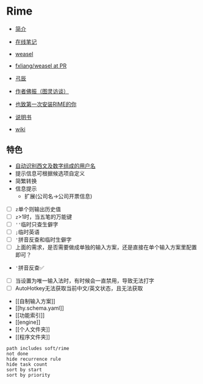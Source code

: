 # Rime
- [简介](https://github.com/rime/home/wiki/Introduction)
- [在线笔记](https://www.yuque.com/shenshanhongye/uo23kv/nuvz43)
- [weasel](https://github.com/rime/weasel)
- [fxliang/weasel at PR](https://github.com/fxliang/weasel/tree/PR)
- [弓辰](https://github.com/lotem)
- [作者佛振（图灵访谈）](https://www.ituring.com.cn/article/118072)

- [也致第一次安装RIME的你](https://blog.csdn.net/xianghongai/article/details/79540525)
- [说明书](https://github.com/rime/home/wiki/UserGuide)
- [wiki](https://github.com/rime/home/wiki)

## 特色
- [自动识别西文及数字组成的用户名](https://gist.github.com/lotem/3076166)
- 提示信息可根据候选项自定义
- 简繁转换
- 信息提示
    - 扩展(公司名→公司开票信息)

- [ ] `z`单个则输出历史值
- [ ] `z`>1时，当五笔的万能键
- [ ] `''`临时只查生僻字
- [ ] `;`临时英语
- [ ] `'`拼音反查和临时生僻字
- [ ] 上面的需求，是否需要做成单独的输入方案，还是直接在单个输入方案里配置即可？
- `'`拼音反查✅

- [ ] 当设置为唯一输入法时，有时候会一直禁用，导致无法打字
- [ ] AutoHotkey无法获取当前中文/英文状态，且无法获取

- [[自制输入方案]]
- [[hy.schema.yaml]]
- [[功能索引]]
- [[engine]]
- [[个人文件夹]]
- [[程序文件夹]]

```tasks
path includes soft/rime
not done
hide recurrence rule
hide task count
sort by start
sort by priority
```
